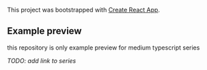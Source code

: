 This project was bootstrapped with [Create React App](https://github.com/facebook/create-react-app).

## Example preview

this repository is only example preview for medium typescript series

*TODO: add link to series*
